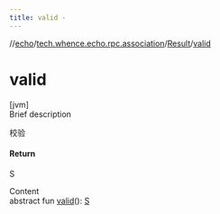 ```yaml
---
title: valid -
---
```

//[echo](../../index.md)/[tech.whence.echo.rpc.association](../index.md)/[Result](index.md)/[valid](valid.md)



# valid  
[jvm]  
Brief description  


校验



#### Return  


S

  
Content  
abstract fun [valid](valid.md)(): [S](index.md)  



